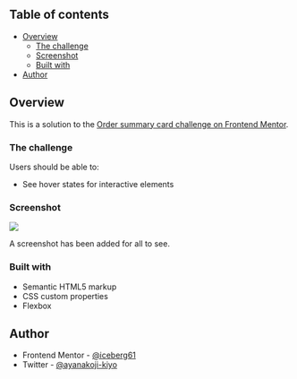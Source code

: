 
## Table of contents

- [Overview](#overview)
  - [The challenge](#the-challenge)
  - [Screenshot](#screenshot)
  - [Built with](#built-with)
- [Author](#author)


## Overview
This is a solution to the [Order summary card challenge on Frontend Mentor](https://www.frontendmentor.io/challenges/order-summary-component-QlPmajDUj).
### The challenge

Users should be able to:

- See hover states for interactive elements

### Screenshot

![](./screenshot/Screenshot%202023-03-08%20225426.png.jpg)

A screenshot has been added for all to see.

### Built with

- Semantic HTML5 markup
- CSS custom properties
- Flexbox




## Author
- Frontend Mentor - [@iceberg61](https://www.frontendmentor.io/profile/iceberg61)
- Twitter - [@ayanakoji-kiyo](https://www.twitter.com/ayanakoji-kiyo)
